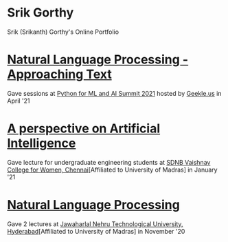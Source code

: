 # Srik Gorthy
Srik (Srikanth) Gorthy's Online Portfolio

# [Natural Language Processing - Approaching Text](https://geekle.us/video_cluster/1618230100619x816683697887510500)
Gave sessions at [Python for ML and AI Summit 2021](https://python.geekle.us/) hosted by [Geekle.us](https://geekle.us/) in April '21

# [A perspective on Artificial Intelligence](https://www.youtube.com/watch?v=E_JYzytu8dI)
Gave lecture for undergraduate engineering students at [SDNB Vaishnav College for Women, Chennai](https://www.sdnbvc.edu.in/)\[Affiliated to University of Madras\] in January '21

# [Natural Language Processing](https://www.youtube.com/watch?v=E_JYzytu8dI)
Gave 2 lectures at [Jawaharlal Nehru Technological University, Hyderabad](https://www.sdnbvc.edu.in/)\[Affiliated to University of Madras\] in November '20
